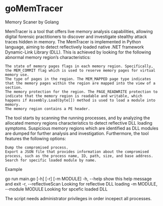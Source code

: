 # goMemTracer
Memory Scaner by Golang

MemTracer is a tool that offers live memory analysis capabilities, allowing digital forensic practitioners to discover and investigate stealthy attack traces hidden in memory. The MemTracer is implemented in Python language, aiming to detect reflectively loaded native .NET framework Dynamic-Link Library (DLL). This is achieved by looking for the following abnormal memory region’s characteristics:

    The state of memory pages flags in each memory region. Specifically, the MEM_COMMIT flag which is used to reserve memory pages for virtual memory use.
    The type of pages in the region. The MEM_MAPPED page type indicates that the memory pages within the region are mapped into the view of a section.
    The memory protection for the region. The PAGE_READWRITE protection to indicate that the memory region is readable and writable, which happens if Assembly.Load(byte[]) method is used to load a module into memory.
    The memory region contains a PE header.


The tool starts by scanning the running processes, and by analyzing the allocated memory regions characteristics to detect reflective DLL loading symptoms. Suspicious memory regions which are identified as DLL modules are dumped for further analysis and investigation.
Furthermore, the tool features the following options:

    Dump the compromised process.
    Export a JSON file that provides information about the compromised process, such as the process name, ID, path, size, and base address.
    Search for specific loaded module by name.

Example

go run main.go [-h] [-r] [-m MODULE]
-h, --help show this help message and exit
-r, --reflectiveScan Looking for reflective DLL loading
-m MODULE, --module MODULE Looking for spcefic loaded DLL

The script needs administrator privileges in order incepect all processes.
